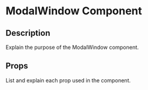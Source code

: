 # ModalWindow Component

## Description
Explain the purpose of the ModalWindow component.

## Props
List and explain each prop used in the component.
